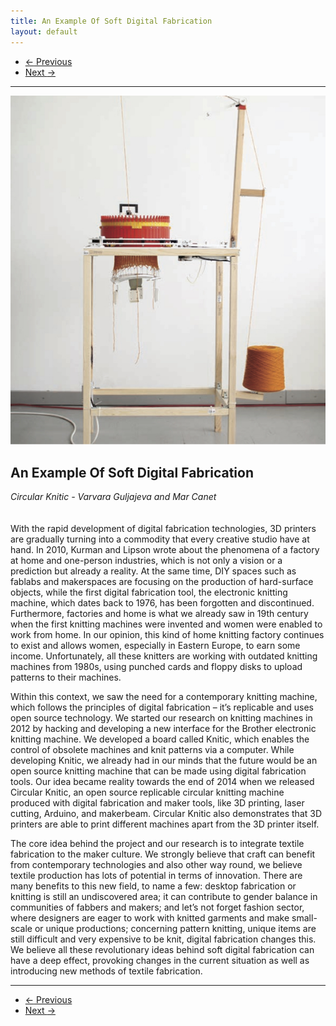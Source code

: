 ```yaml
---
title: An Example Of Soft Digital Fabrication
layout: default
---
```


<nav aria-label="...">
  <ul class="pager">
    <li class="previous"><a href="23.html"><span aria-hidden="true">&larr;</span> Previous</a></li>
    <li class="next"><a href="25.html">Next <span aria-hidden="true">&rarr;</span></a></li>
  </ul>
</nav>

---

![](images/24.jpg)

## An Example Of Soft Digital Fabrication
*Circular Knitic - Varvara Guljajeva and Mar Canet*
<br />
<br />
<br />
With the rapid development of digital fabrication technologies, 3D printers are gradually turning into a commodity that every creative studio have at hand. In 2010, Kurman and Lipson wrote about the phenomena of a factory at home and one-person industries, which is not only a vision or a prediction but already a reality. At the same time, DIY spaces such as fablabs and makerspaces are focusing on the production of hard-surface objects, while the first digital fabrication tool, the electronic knitting machine, which dates back to 1976, has been forgotten and discontinued. Furthermore, factories and home is what we already saw in 19th century when the first knitting machines were invented and women were enabled to work from home. In our opinion, this kind of home knitting factory continues to exist and allows women, especially in Eastern Europe, to earn some income. Unfortunately, all these knitters are working with outdated knitting machines from 1980s, using punched cards and floppy disks to upload patterns to their machines.

Within this context, we saw the need for a contemporary knitting machine, which follows the principles of digital fabrication – it’s replicable and uses open source technology. We started our research on knitting machines in 2012 by hacking and developing a new interface for the Brother electronic knitting machine. We developed a board called Knitic, which enables the control of obsolete machines and knit patterns via a computer. While developing Knitic, we already had in our minds that the future would be an open source knitting machine that can be made using digital fabrication tools. Our idea became reality towards the end of 2014 when we released Circular Knitic, an open source replicable circular knitting machine produced with digital fabrication and maker tools, like 3D printing, laser cutting, Arduino, and makerbeam. Circular Knitic also demonstrates that 3D printers are able to print different machines apart from the 3D printer itself.

The core idea behind the project and our research is to integrate textile fabrication to the maker culture. We strongly believe that craft can benefit from contemporary technologies and also other way round, we believe textile production has lots of potential in terms of innovation. There are many benefits to this new field, to name a few: desktop fabrication or knitting is still an undiscovered area; it can contribute to gender balance in communities of fabbers and makers; and let’s not forget fashion sector, where designers are eager to work with knitted garments and make small-scale or unique productions; concerning pattern knitting, unique items are still difficult and very expensive to be knit, digital fabrication changes this. We believe all these revolutionary ideas behind soft digital fabrication can have a deep effect, provoking changes in the current situation as well as introducing new methods of textile fabrication.

---

<nav aria-label="...">
  <ul class="pager">
    <li class="previous"><a href="23.html"><span aria-hidden="true">&larr;</span> Previous</a></li>
    <li class="next"><a href="25.html">Next <span aria-hidden="true">&rarr;</span></a></li>
  </ul>
</nav>
